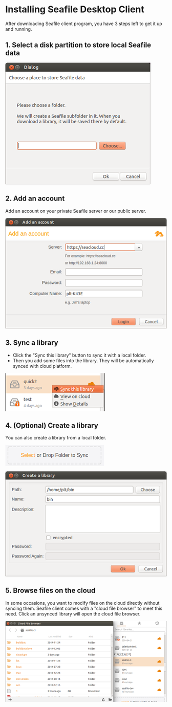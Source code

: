 # Installing Seafile Desktop Client

After downloading Seafile client program, you have 3 steps left to get it up and running.

## 1. Select a disk partition to store local Seafile data

![Selecting a folder to store Seafile data](../images/seafile-init-choose-folder.png)

## 2. Add an account

Add an account on your private Seafile server or our public server.

![Add account](../images/seafile-add-account.png)

## 3. Sync a library

* Click the "Sync this library" button to sync it with a local folder.
* Then you add some files into the library. They will be automatically synced with cloud platform.

![Sync a library](../images/seafile-sync-library.png)

## 4. (Optional) Create a library

You can also create a library from a local folder.

![create library](../images/seafile-create-library.png)

![create library](../images/seafile-create-library-02.png)

## 5. Browse files on the cloud
In some occasions, you want to modify files on the cloud directly without syncing them. Seafile client comes with a "cloud file browser" to meet this need. Click an unsynced library will open the cloud file browser.

![Cloud file browser](../images/seafile-unsynced-library.png)
